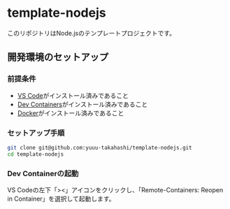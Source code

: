 # template-nodejs

このリポジトリはNode.jsのテンプレートプロジェクトです。

## 開発環境のセットアップ

### 前提条件

- [VS Code](https://code.visualstudio.com/)がインストール済みであること
- [Dev Containers](https://marketplace.visualstudio.com/items?itemName=ms-vscode-remote.remote-containers)がインストール済みであること
- [Docker](https://www.docker.com/ja-jp/)がインストール済みであること

### セットアップ手順

```bash
git clone git@github.com:yuuu-takahashi/template-nodejs.git
cd template-nodejs
```

### Dev Containerの起動

VS Codeの左下「><」アイコンをクリックし、「Remote-Containers: Reopen in Container」を選択して起動します。
